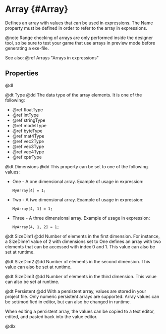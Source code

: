 # Array {#Array}

Defines an array with values that can be used in expressions. The Name property must be defined in order to refer to the array in expressions.

@note Range checking of arrays are only performed inside the designer tool, so be sure to test your game that use arrays in preview mode before generating a exe-file.

See also: @ref Arrays "Arrays in expressions"

## Properties

@dl

@dt Type
@dd The data type of the array elements. It is one of the following:

* @ref floatType
* @ref intType
* @ref stringType
* @ref modelType
* @ref byteType
* @ref mat4Type
* @ref vec2Type
* @ref vec3Type
* @ref vec4Type
* @ref xptrType

@dt Dimensions
@dd This property can be set to one of the following values:

* One - A one dimensional array. Example of usage in expression:

      MyArray[4] = 1;

* Two - A two dimensional array. Example of usage in expression:

      MyArray[4, 1] = 1;

* Three - A three dimensional array. Example of usage in expression:

      MyArray[4, 1, 2] = 1;

@dt SizeDim1
@dd Number of elements in the first dimension. For instance, a SizeDime1 value of 2 with dimensions set to One defines an array with two elements that can be accessed with index 0 and 1. This value can also be set at runtime.

@dt SizeDim2
@dd Number of elements in the second dimension. This value can also be set at runtime.

@dt SizeDim3
@dd Number of elements in the third dimension. This value can also be set at runtime.

@dt Persistent
@dd With a persistent array, values are stored in your project file. Only numeric persistent arrays are supported. Array values can be set/modified in editor, but can also be changed in runtime.

When editing a persistent array, the values can be copied to a text editor, edited, and pasted back into the value editor.

@dlx
